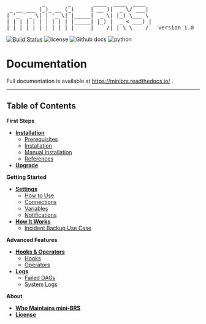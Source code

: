 <pre>
           _       _       ____  ____  ____
 _ __ ___ (_)_ __ (_)     | __ )|  _ \/ ___|
| '_ ` _ \| | '_ \| |_____|  _ \| |_) \___ \
| | | | | | | | | | |_____| |_) |  _ < ___) |
|_| |_| |_|_|_| |_|_|     |____/|_| \_\____/   version 1.0
</pre>


[![Build Status](https://travis-ci.org/Cloud-Innovation-Partners/miniBRS.svg?branch=v1-0-dev)](https://travis-ci.org/Cloud-Innovation-Partners/miniBRS) ![license](https://img.shields.io/badge/license-Apache2-blue) ![Github docs](https://img.shields.io/badge/docs-passing-green) ![python](https://img.shields.io/badge/python-3.6-blue)

# Documentation
Full documentation is available at https://minibrs.readthedocs.io/ .

---


## Table of Contents

**First Steps**
* **[Installation](installation.md)**
    - [Prerequisites](installation.md#prerequisites)
    - [Installation](installation.md#installation)
    - [Manual Installation](installation.md#manual-installation)
    - [References](installation.md#references)
* **[Upgrade](upgrade.md)**

**Getting Started**
* **[Settings](settings.md)**
    - [How to Use](settings.md#how-to-use)
    - [Connections](settings.md#connections)
    - [Variables](settings.md#variables)
    - [Notifications](settings.md#notifications)
* **[How It Works](how_it_works.md)**
    - [Incident Backup Use Case](how_it_works.md#incident-backup-use-case)

**Advanced Features**
* **[Hooks & Operators](hooks_and_operators.md)**
    - [Hooks](hooks_and_operators.md#hooks)
    - [Operators](hooks_and_operators.md#operators)
* **[Logs](logs.md)**
    - [Failed DAGs](logs.md#failed-dags)
    - [System Logs](logs.md#system-logs)

**About**
* **[Who Maintains mini-BRS](about.md#who-maintains-mini-brs)**
* **[License](LICENSE.md)**
